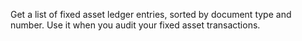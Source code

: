 Get a list of fixed asset ledger entries, sorted by document type and number. Use it when you audit your fixed asset transactions.